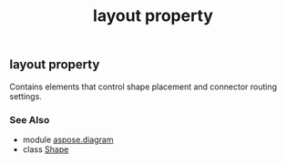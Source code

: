 ﻿---
title: layout property
second_title: Aspose.Diagram for Python via .NET API References
description: 
type: docs
weight: 700
url: /python-net/aspose.diagram/shape/layout/
is_root: false
---

## layout property


Contains elements that control shape placement and connector routing settings.

### See Also
* module [aspose.diagram](../../)
* class [Shape](/diagram/python-net/aspose.diagram/shape)
